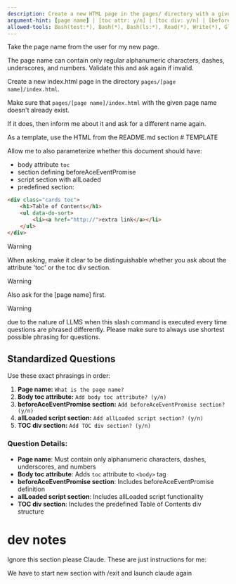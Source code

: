 ```yaml
---
description: Create a new HTML page in the pages/ directory with a given name and template.
argument-hint: [page name] | [toc attr: y/n] | [toc div: y/n] | [beforeAceEventPromise: y/n] | [allLoaded: y/n]
allowed-tools: Bash(test:*), Bash(*), Bash(ls:*), Read(*), Write(*), Glob(*), AskUserQuestion(*)
---
```


Take the page name from the user for my new page.

The page name can contain only regular alphanumeric characters, dashes, underscores, and numbers. Validate this and ask again if invalid.

Create a new index.html page in the directory `pages/[page name]/index.html`.

Make sure that `pages/[page name]/index.html` with the given page name doesn't already exist.

If it does, then inform me about it and ask for a different name again.

As a template, use the HTML from the README.md section # TEMPLATE

Allow me to also parameterize whether this document should have:
- body attribute `toc`
- section defining beforeAceEventPromise
- script section with allLoaded
- predefined section:

```html
<div class="cards toc">
    <h1>Table of Contents</h1>
    <ul data-do-sort>
        <li><a href="http://">extra link</a></li>
    </ul>
</div>
```

> [!WARNING]
> When asking, make it clear to be distinguishable whether you ask about the attribute 'toc' or the toc div section.

> [!WARNING]
> Also ask for the [page name] first.

> [!WARNING]
> due to the nature of LLMS when this slash command is executed every time questions are phrased differently.
> Please make sure to always use shortest possible phrasing for questions.

## Standardized Questions

Use these exact phrasings in order:

1. **Page name:** `What is the page name?`
2. **Body toc attribute:** `Add body toc attribute? (y/n)`
3. **beforeAceEventPromise section:** `Add beforeAceEventPromise section? (y/n)`
4. **allLoaded script section:** `Add allLoaded script section? (y/n)`
5. **TOC div section:** `Add TOC div section? (y/n)`

### Question Details:
- **Page name**: Must contain only alphanumeric characters, dashes, underscores, and numbers
- **Body toc attribute**: Adds `toc` attribute to `<body>` tag
- **beforeAceEventPromise section**: Includes beforeAceEventPromise definition
- **allLoaded script section**: Includes allLoaded script functionality
- **TOC div section**: Includes the predefined Table of Contents div structure

# dev notes

Ignore this section please Claude. These are just instructions for me:

We have to start new section with /exit and launch claude again